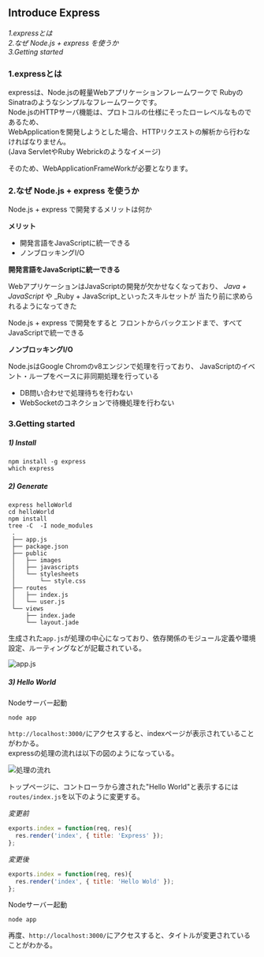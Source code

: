 ## Introduce Express

_1.expressとは_  
_2.なぜ Node.js + express を使うか_  
_3.Getting started_
  

### 1.expressとは

expressは、Node.jsの軽量Webアプリケーションフレームワークで
RubyのSinatraのようなシンプルなフレームワークです。  
Node.jsのHTTPサーバ機能は、プロトコルの仕様にそったローレベルなものであるため、  
WebApplicationを開発しようとした場合、HTTPリクエストの解析から行わなければなりません。  
(Java ServletやRuby Webrickのようなイメージ)  

そのため、WebApplicationFrameWorkが必要となります。
  

### 2.なぜ Node.js + express を使うか

Node.js + express で開発するメリットは何か  

**メリット**

* 開発言語をJavaScriptに統一できる
* ノンブロッキングI/O


**開発言語をJavaScriptに統一できる**

WebアプリケーションはJavaScriptの開発が欠かせなくなっており、
_Java + JavaScript_ や _Ruby + JavaScript_といったスキルセットが
当たり前に求められるようになってきた

Node.js + express で開発をすると
フロントからバックエンドまで、すべてJavaScriptで統一できる


**ノンブロッキングI/O**

Node.jsはGoogle Chromのv8エンジンで処理を行っており、
JavaScriptのイベント・ループをベースに非同期処理を行っている


* DB問い合わせで処理待ちを行わない
* WebSocketのコネクションで待機処理を行わない
  

### 3.Getting started

##### 1) Install

```shell
npm install -g express
which express
```

##### 2) Generate

```shell
express helloWorld
cd helloWorld
npm install
tree -C  -I node_modules
 .
 ├── app.js
 ├── package.json
 ├── public
 │   ├── images
 │   ├── javascripts
 │   └── stylesheets
 │       └── style.css
 ├── routes
 │   ├── index.js
 │   └── user.js
 └── views
     ├── index.jade
     └── layout.jade
```

生成された`app.js`が処理の中心になっており、依存関係のモジュール定義や環境設定、ルーティングなどが記載されている。

![app.js](https://cacoo.com/diagrams/elk3nlNaVeK4Dayy-555AF.png)
  

##### 3) Hello World

Nodeサーバー起動
```shell
node app
```
`http://localhost:3000/`にアクセスすると、indexページが表示されていることがわかる。  
expressの処理の流れは以下の図のようになっている。

![処理の流れ](https://cacoo.com/diagrams/elk3nlNaVeK4Dayy-ED582.png)

トップページに、コントローラから渡された"Hello World"と表示するには
`routes/index.js`を以下のように変更する。

_変更前_

```javascript
exports.index = function(req, res){
  res.render('index', { title: 'Express' });
};
```

_変更後_

```javascript
exports.index = function(req, res){
  res.render('index', { title: 'Hello Wold' });
};
```

Nodeサーバー起動
```shell
node app
```
再度、`http://localhost:3000/`にアクセスすると、タイトルが変更されていることがわかる。  
